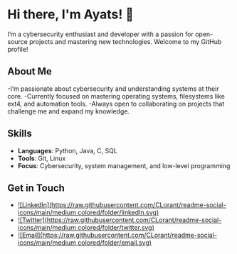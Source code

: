 # Hi there, I'm Ayats! 👋

I’m a cybersecurity enthusiast and developer with a passion for open-source projects and mastering new technologies. Welcome to my GitHub profile!
## About Me

-I’m passionate about cybersecurity and understanding systems at their core.
-Currently focused on mastering operating systems, filesystems like ext4, and automation tools.
-Always open to collaborating on projects that challenge me and expand my knowledge.
## Skills

- **Languages**: Python, Java, C, SQL
- **Tools**: Git, Linux
- **Focus**: Cybersecurity, system management, and low-level programming

## Get in Touch

- [![LinkedIn](https://raw.githubusercontent.com/CLorant/readme-social-icons/main/medium colored/folder/linkedIn.svg)](https://www.linkedin.com/in/ayats37)
- [![Twitter](https://raw.githubusercontent.com/CLorant/readme-social-icons/main/medium colored/folder/twitter.svg)](https://twitter.com/ayats37)
- [![Email](https://raw.githubusercontent.com/CLorant/readme-social-icons/main/medium colored/folder/email.svg)](mailto:ayats37@example.com)

